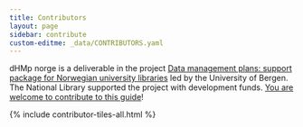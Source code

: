 ```yaml
---
title: Contributors
layout: page
sidebar: contribute
custom-editme: _data/CONTRIBUTORS.yaml
---
```

dHMp norge is a deliverable in the project [Data management plans: support package for Norwegian university libraries](https://bibliotekutvikling.no/prosjektbank/prosjekt/datahandteringsplaner-stottepakke-for-norske-uh-bibliotek/) led by the University of Bergen. The National Library supported the project with development funds. [You are welcome to contribute to this guide](contribute)!

{% include contributor-tiles-all.html %}
